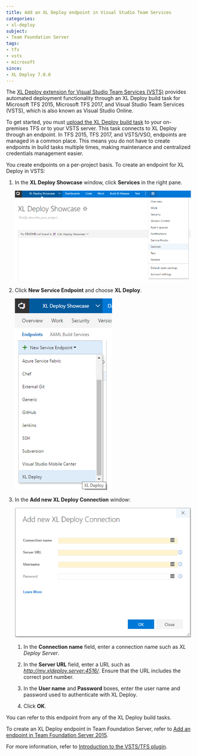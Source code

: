 ```yaml
---
title: Add an XL Deploy endpoint in Visual Studio Team Services
categories:
- xl-deploy
subject:
- Team Foundation Server
tags:
- tfs
- vsts
- microsoft
since:
- XL Deploy 7.0.0
---
```

The [XL Deploy extension for Visual Studio Team Services (VSTS)](/xl-deploy/concept/team-foundation-server-2015-plugin.html) provides automated deployment functionality through an XL Deploy build task for Microsoft TFS 2015, Microsoft TFS 2017, and Visual Studio Team Services (VSTS), which is also known as Visual Studio Online.

To get started, you must [upload the XL Deploy build task](/xl-deploy/how-to/install-a-build-task-in-tfs-2015.html) to your on-premises TFS or to your VSTS server. This task connects to XL Deploy through an endpoint. In TFS 2015, TFS 2017, and VSTS/VSO, endpoints are managed in a common place. This means you do not have to create endpoints in build tasks multiple times, making maintenance and centralized credentials management easier.

You create endpoints on a per-project basis. To create an endpoint for XL Deploy in VSTS:

1. In the **XL Deploy Showcase** window, click **Services** in the right pane.

    ![XL Deploy Showcase Services](../../images/vsts_services.png)

1. Click **New Service Endpoint** and choose **XL Deploy**.

    ![New Service Endpoint](../../images/vsts_add_xld_endpoint.png)

1. In the **Add new XL Deploy Connection** window:

    ![Add a new XL Deploy connection](../../images/vsts_new_endpoint.png)

    1. In the **Connection name** field, enter a connection name such as *XL Deploy Server*.

    1. In the **Server URL** field, enter a URL such as *http://my.xldeploy.server:4516/*. Ensure that the URL includes the correct port number.

    1. In the **User name** and **Password** boxes, enter the user name and password used to authenticate with XL Deploy.

    1. Click **OK**.

You can refer to this endpoint from any of the XL Deploy build tasks.

To create an XL Deploy endpoint in Team Foundation Server, refer to [Add an endpoint in Team Foundation Server 2015](/xl-deploy/how-to/add-an-endpoint-in-tfs-2015.html).

For more information, refer to [Introduction to the VSTS/TFS plugin](/xl-deploy/concept/team-foundation-server-2015-plugin.html).
